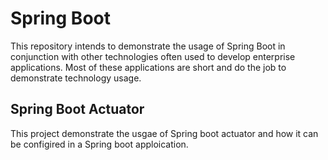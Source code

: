 # Spring Boot
 This repository intends to demonstrate the usage of Spring Boot in conjunction with other technologies often used to develop enterprise applications. Most of these applications are short and do the job to demonstrate technology usage.  

## Spring Boot Actuator
This project demonstrate the usgae of Spring boot actuator and how it can be configired in a Spring boot apploication.
